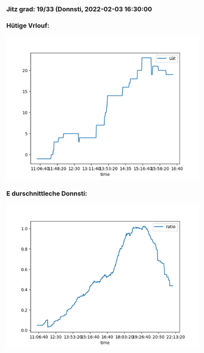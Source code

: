 ### Jitz grad: 19/33 (Donnsti, 2022-02-03 16:30:00

### Hütige Vrlouf:
![Graph](Today.png)

### E durschnittleche Donnsti:
![Graph](Donnsti.png)